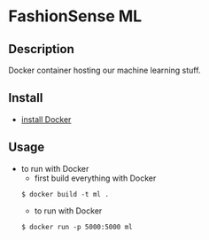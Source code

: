 # FashionSense ML

## Description
Docker container hosting our machine learning stuff.

## Install
* [install Docker](https://docs.docker.com/engine/installation/)

## Usage
* to run with Docker
    * first build everything with Docker
    ```
    $ docker build -t ml .
    ```
    * to run with Docker
    ```
    $ docker run -p 5000:5000 ml
    ```
